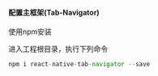 #### 配置主框架(Tab-Navigator)

使用npm安装

进入工程根目录，执行下列命令

```javascript
npm i react-native-tab-navigator --save
```

